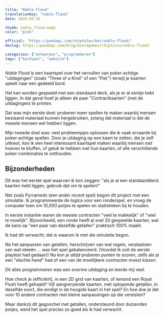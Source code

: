 ```yaml
---
title: "Noble Flood"
translationKey: "noble-flood"
date: 2025-05-26

thumb: noble_flood.webp
color: "pink"

official: "https://pandaqi.com/chiptales/bet/noble-flood/"
devlog: https://pandaqi.com/blog/boardgames/chiptales/noble-flood/

categories: ["ontwerpen", "programmeren"]
tags: ["bordspel", "website"]
---
```


_Noble Flood_ is een kaartspel over het vervullen van poker-achtige "uitdagingen" (zoals "Three of a Kind" of een "Pair") terwijl je kaarten speelt naar een gedeeld bord.

Het kan worden gespeeld met een standaard deck, als je er al eentje hebt liggen. In dat geval hoef je alleen de paar "Contractkaarten" (met de uitdagingen) te printen.

Dat was mijn eerste doel: proberen meer spellen te maken waarbij mensen bestaand materiaal kunnen hergebruiken, zolang dat materiaal is dat de meeste mensen wel hebben liggen.

Mijn tweede doel was: veel probleempjes oplossen die ik vaak ervaarde bij poker-achtige spellen. Door je uitdaging op een kaart te zetten, die je zelf uitkiest, kon ik een heel interessant kaartspel maken waarbij mensen _niet_ hoeven te bluffen, of geluk te hebben met hun kaarten, of alle verschillende poker-combinaties te onthouden.

## Bijzonderheden

Dit was het eerste spel waarvan ik kon zeggen: "als je al een standaarddeck kaarten hebt liggen, gebruik dat om te spelen!"

Net zoals Pyrrameds (een ander recent spel) begon dit project met een _simulatie_. Ik programmeerde de logica voor een ronde/spel, en vroeg de computer toen om 10,000 potjes te spelen en statistieken bij te houden.

In eerste instantie waren de meeste contracten "veel te makkelijk" of "veel te moeilijk". Bijvoorbeeld, een ronde heeft al snel 20 gespeelde kaarten, wat de kans op "een paar van dezelfde getallen" praktisch 100% maakt.

Ik had dit verwacht; dat is waarom ik met die simulatie begon.

Na het aanpassen van getallen, herschrijven van wat regels, verplaatsen van wat ideeën ... was het spel gebalanceerd. (Voordat ik ooit de eerste playtest had gedaan!) Nu kon je _altijd_ proberen punten te scoren, zelfs als je een "slechte hand" had of een van de moeilijkere contracten moest kiezen.

Dit alles programmeren was een _enorme uitdaging_ en leerde mij veel.

Hoe check je (efficiënt), in een 2D grid van kaarten, of iemand een Royal Flush heeft gehaald? Vijf aangrenzende kaarten, met oplopende getallen, in dezelfde soort, die eindigt in de hoogste kaart in het spel? En hoe doe je dat voor 10 andere contracten met kleine aanpassingen op die vereisten?

Maar dankzij dit gegoochel met getallen, ondersteund door duizenden potjes, werd het spel precies zo goed als ik had verwacht.